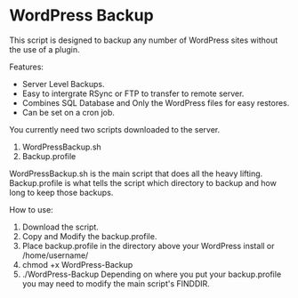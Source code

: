 WordPress Backup
===============

This script is designed to backup any number of WordPress sites without the use of a plugin. 

Features:

- Server Level Backups.
- Easy to intergrate RSync or FTP to transfer to remote server.
- Combines SQL Database and Only the WordPress files for easy restores.
- Can be set on a cron job.


You currently need two scripts downloaded to the server.

1. WordPressBackup.sh
2. Backup.profile

WordPressBackup.sh is the main script that does all the heavy lifting.
Backup.profile is what tells the script which directory to backup and how long to keep those backups.


How to use:

1. Download the script.
2. Copy and Modify the backup.profile.
3. Place backup.profile in the directory above your WordPress install or /home/username/
4. chmod +x WordPress-Backup
5. ./WordPress-Backup 
    Depending on where you put your backup.profile you may need to modify the main script's FINDDIR.

